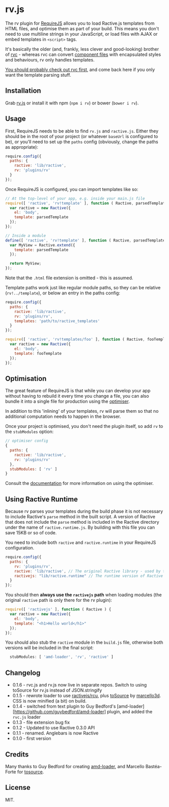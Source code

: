 # rv.js

The rv plugin for [RequireJS](requirejs.org) allows you to load Ractive.js templates from HTML files, and optimise them as part of your build. This means you don't need to use multiline strings in your JavaScript, or load files with AJAX or embed templates in `<script>` tags.

It's basically the older (and, frankly, less clever and good-looking) brother of [rvc](https://github.com/ractivejs/rvc) - whereas rvc can convert [component files](https://github.com/ractivejs/component-spec) with encapsulated styles and behaviours, rv only handles templates.

[You should probably check out rvc first](https://github.com/ractivejs/rvc), and come back here if you only want the template parsing stuff.


## Installation

Grab [rv.js](https://raw.githubusercontent.com/ractivejs/rv/master/rv.js) or install it with npm (`npm i rv`) or bower (`bower i rv`).


## Usage

First, RequireJS needs to be able to find `rv.js` and `ractive.js`. Either they should be in the root of your project (or whatever `baseUrl` is configured to be), or you'll need to set up the `paths` config (obviously, change the paths as appropriate):

```js
require.config({
  paths: {
    ractive: 'lib/ractive',
    rv: 'plugins/rv'
  }
});
```

Once RequireJS is configured, you can import templates like so:

```js
// At the top-level of your app, e.g. inside your main.js file
require([ 'ractive', 'rv!template' ], function ( Ractive, parsedTemplate ) {
  var ractive = new Ractive({
    el: 'body',
    template: parsedTemplate
  });
});

// Inside a module
define([ 'ractive', 'rv!template' ], function ( Ractive, parsedTemplate ) {
  var MyView = Ractive.extend({
    template: parsedTemplate
  });

  return MyView;
});
```

Note that the `.html` file extension is omitted - this is assumed.

Template paths work just like regular module paths, so they can be relative (`rv!../template`), or below an entry in the paths config:

```js
require.config({
  paths: {
    ractive: 'lib/ractive',
    rv: 'plugins/rv',
    templates: 'path/to/ractive_templates'
  }
});

require([ 'ractive', 'rv!templates/foo' ], function ( Ractive, fooTemplate ) {
  var ractive = new Ractive({
    el: 'body',
    template: fooTemplate
  });
});
```


## Optimisation

The great feature of RequireJS is that while you can develop your app without having to rebuild it every time you change a file, you can also bundle it into a single file for production using the [optimiser](http://requirejs.org/docs/optimization.html).

In addition to this 'inlining' of your templates, rv will parse them so that no additional computation needs to happen in the browser.

Once your project is optimised, you don't need the plugin itself, so add `rv` to the `stubModules` option:

```js
// optimiser config
{
  paths: {
    ractive: 'lib/ractive',
    rv: 'plugins/rv'
  },
  stubModules: [ 'rv' ]
}
```

Consult the [documentation](http://requirejs.org/docs/optimization.html) for more information on using the optimiser.

## Using Ractive Runtime

Because rv parses your templates during the build phase it is not necessary to include Ractive's `parse` method in the built script. A version of Ractive that does not include the `parse` method is included in the Ractive directory under the name of `ractive.runtime.js`. By building with this file you can save 15KB or so of code.

You need to include both `ractive` and `ractive.runtime` in your RequireJS configuration.

```js
require.config({
  paths: {
    rv: 'plugins/rv',
    ractive: 'lib/ractive', // The original Ractive library - used by the rv plugin
    ractivejs: "lib/ractive.runtime" // The runtime version of Ractive - this is the path you should use in your require statements
  }
});
```

You should then **always use the `ractivejs` path** when loading modules (the original `ractive` path is only there for the rv plugin):

```js
require([ 'ractivejs' ], function ( Ractive ) {
  var ractive = new Ractive({
    el: 'body',
    template: "<h1>Hello world</h1>"
  });
});
```

You should also stub the `ractive` module in the `build.js` file, otherwise both versions will be included in the final script:

```js
  stubModules: [ 'amd-loader', 'rv', 'ractive' ]
```


## Changelog

* 0.1.6 - rvc.js and rv.js now live in separate repos. Switch to using toSource for rv.js instead of JSON.stringify
* 0.1.5 - rewrote loader to use [ractivejs/rcu](https://github.com/ractivejs/rcu), plus [toSource](https://github.com/marcello3d/node-tosource) by [marcello3d](https://github.com/marcello3d). CSS is now minified (a bit) on build.
* 0.1.4 - switched from text plugin to Guy Bedford's [amd-loader][https://github.com/guybedford/amd-loader] plugin, and added the `rvc.js` loader
* 0.1.3 - file extension bug fix
* 0.1.2 - Updated to use Ractive 0.3.0 API
* 0.1.1 - renamed. Anglebars is now Ractive
* 0.1.0 - first version


## Credits

Many thanks to Guy Bedford for creating [amd-loader](https://github.com/guybedford/amd-loader), and Marcello Bastéa-Forte for [tosource](https://github.com/marcello3d/node-tosource).


## License

MIT.
